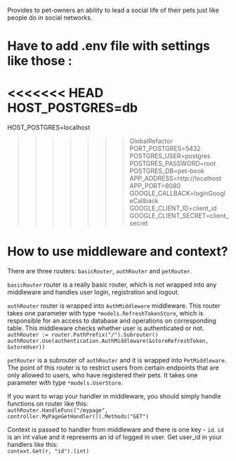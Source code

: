 Provides to pet-owners an ability to lead a social life of their pets just like people do in social networks.

# Have to add .env file with settings like those :

<<<<<<< HEAD
HOST_POSTGRES=db  
=======
HOST_POSTGRES=localhost  
>>>>>>> GlobalRefactor
PORT_POSTGRES=5432  
POSTGRES_USER=postgres  
POSTGRES_PASSWORD=root  
POSTGRES_DB=pet-book  
APP_ADDRESS=http://localhost  
APP_PORT=8080  
GOOGLE_CALLBACK=loginGoogleCallback  
GOOGLE_CLIENT_ID=client_id  
GOOGLE_CLIENT_SECRET=client_secret  

# How to use middleware and context?
There are three routers: `basicRouter`, `authRouter` and `petRouter`.

`basicRouter` router is a really basic router, which is not wrapped into any middleware and handles user login, registration and logout.

`authRouter` router is wrapped into `AuthMiddleware` middleware. 
This router takes one parameter with type `*models.RefreshTokenStore`, which
is responsible for an access to database and operations on corresponding table.
This middleware checks whether user is authenticated or not.  
`authRouter := router.PathPrefix("/").Subrouter()`
`authRouter.Use(authentication.AuthMiddleware(&storeRefreshToken, &storeUser))`
 
 `petRouter` is a subrouter of `authRouter` and it is wrapped into `PetMiddleware`.
The point of this router is to restrict users from certain endpoints that are only allowed to users, who have registered their pets.
It takes one parameter with type `*models.UserStore`.

If you want to wrap your handler in middleware, you should simply handle functions on router like this:  
`authRouter.HandleFunc("/mypage", controller.MyPageGetHandler()).Methods("GET")`

Context is passed to handler from middleware and there is one key - `id`. 
`id` is an int value and it represents an id of logged in user.
Get user_id in your handlers like this:  
`context.Get(r, "id").(int)`


